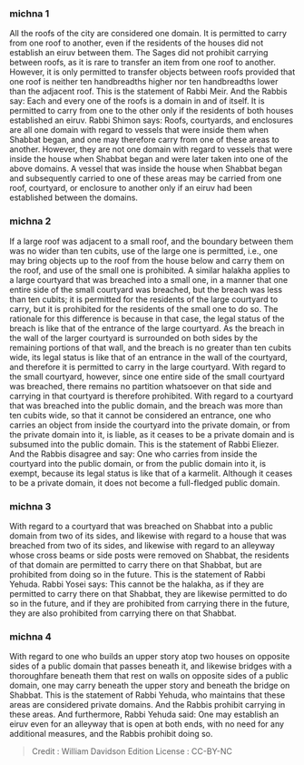 
### michna 1
All the roofs of the city are considered one domain. It is permitted to carry from one roof to another, even if the residents of the houses did not establish an eiruv between them. The Sages did not prohibit carrying between roofs, as it is rare to transfer an item from one roof to another. However, it is only permitted to transfer objects between roofs provided that one roof is neither ten handbreadths higher nor ten handbreadths lower than the adjacent roof. This is the statement of Rabbi Meir. And the Rabbis say: Each and every one of the roofs is a domain in and of itself. It is permitted to carry from one to the other only if the residents of both houses established an eiruv. Rabbi Shimon says: Roofs, courtyards, and enclosures are all one domain with regard to vessels that were inside them when Shabbat began, and one may therefore carry from one of these areas to another. However, they are not one domain with regard to vessels that were inside the house when Shabbat began and were later taken into one of the above domains. A vessel that was inside the house when Shabbat began and subsequently carried to one of these areas may be carried from one roof, courtyard, or enclosure to another only if an eiruv had been established between the domains.

### michna 2
If a large roof was adjacent to a small roof, and the boundary between them was no wider than ten cubits, use of the large one is permitted, i.e., one may bring objects up to the roof from the house below and carry them on the roof, and use of the small one is prohibited. A similar halakha applies to a large courtyard that was breached into a small one, in a manner that one entire side of the small courtyard was breached, but the breach was less than ten cubits; it is permitted for the residents of the large courtyard to carry, but it is prohibited for the residents of the small one to do so. The rationale for this difference is because in that case, the legal status of the breach is like that of the entrance of the large courtyard. As the breach in the wall of the larger courtyard is surrounded on both sides by the remaining portions of that wall, and the breach is no greater than ten cubits wide, its legal status is like that of an entrance in the wall of the courtyard, and therefore it is permitted to carry in the large courtyard. With regard to the small courtyard, however, since one entire side of the small courtyard was breached, there remains no partition whatsoever on that side and carrying in that courtyard is therefore prohibited. With regard to a courtyard that was breached into the public domain, and the breach was more than ten cubits wide, so that it cannot be considered an entrance, one who carries an object from inside the courtyard into the private domain, or from the private domain into it, is liable, as it ceases to be a private domain and is subsumed into the public domain. This is the statement of Rabbi Eliezer. And the Rabbis disagree and say: One who carries from inside the courtyard into the public domain, or from the public domain into it, is exempt, because its legal status is like that of a karmelit. Although it ceases to be a private domain, it does not become a full-fledged public domain.

### michna 3
With regard to a courtyard that was breached on Shabbat into a public domain from two of its sides, and likewise with regard to a house that was breached from two of its sides, and likewise with regard to an alleyway whose cross beams or side posts were removed on Shabbat, the residents of that domain are permitted to carry there on that Shabbat, but are prohibited from doing so in the future. This is the statement of Rabbi Yehuda. Rabbi Yosei says: This cannot be the halakha, as if they are permitted to carry there on that Shabbat, they are likewise permitted to do so in the future, and if they are prohibited from carrying there in the future, they are also prohibited from carrying there on that Shabbat.

### michna 4
With regard to one who builds an upper story atop two houses on opposite sides of a public domain that passes beneath it, and likewise bridges with a thoroughfare beneath them that rest on walls on opposite sides of a public domain, one may carry beneath the upper story and beneath the bridge on Shabbat. This is the statement of Rabbi Yehuda, who maintains that these areas are considered private domains. And the Rabbis prohibit carrying in these areas. And furthermore, Rabbi Yehuda said: One may establish an eiruv even for an alleyway that is open at both ends, with no need for any additional measures, and the Rabbis prohibit doing so.

>Credit : William Davidson Edition
>License :  CC-BY-NC